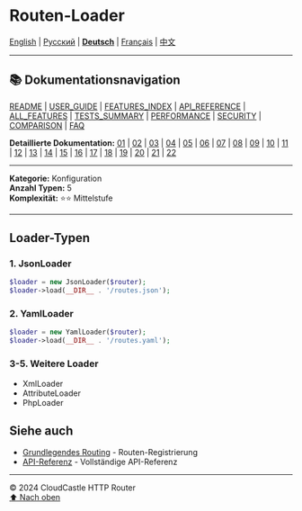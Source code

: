 # Routen-Loader

[English](../../en/features/16_LOADERS.md) | [Русский](../../ru/features/16_LOADERS.md) | [**Deutsch**](16_LOADERS.md) | [Français](../../fr/features/16_LOADERS.md) | [中文](../../zh/features/16_LOADERS.md)

---

## 📚 Dokumentationsnavigation

[README](../../README.md) | [USER_GUIDE](../USER_GUIDE.md) | [FEATURES_INDEX](../FEATURES_INDEX.md) | [API_REFERENCE](../API_REFERENCE.md) | [ALL_FEATURES](../ALL_FEATURES.md) | [TESTS_SUMMARY](../TESTS_SUMMARY.md) | [PERFORMANCE](../PERFORMANCE_ANALYSIS.md) | [SECURITY](../SECURITY_REPORT.md) | [COMPARISON](../COMPARISON.md) | [FAQ](../FAQ.md)

**Detaillierte Dokumentation:** [01](01_BASIC_ROUTING.md) | [02](02_ROUTE_PARAMETERS.md) | [03](03_ROUTE_GROUPS.md) | [04](04_RATE_LIMITING.md) | [05](05_IP_FILTERING.md) | [06](06_MIDDLEWARE.md) | [07](07_NAMED_ROUTES.md) | [08](08_TAGS.md) | [09](09_HELPER_FUNCTIONS.md) | [10](10_ROUTE_SHORTCUTS.md) | [11](11_ROUTE_MACROS.md) | [12](12_URL_GENERATION.md) | [13](13_EXPRESSION_LANGUAGE.md) | [14](14_CACHING.md) | [15](15_PLUGINS.md) | [16](16_LOADERS.md) | [17](17_PSR_SUPPORT.md) | [18](18_ACTION_RESOLVER.md) | [19](19_STATISTICS.md) | [20](20_SECURITY.md) | [21](21_EXCEPTIONS.md) | [22](22_CLI_TOOLS.md)

---

**Kategorie:** Konfiguration  
**Anzahl Typen:** 5  
**Komplexität:** ⭐⭐ Mittelstufe

---

## Loader-Typen

### 1. JsonLoader
```php
$loader = new JsonLoader($router);
$loader->load(__DIR__ . '/routes.json');
```

### 2. YamlLoader
```php
$loader = new YamlLoader($router);
$loader->load(__DIR__ . '/routes.yaml');
```

### 3-5. Weitere Loader
- XmlLoader
- AttributeLoader
- PhpLoader

## Siehe auch

- [Grundlegendes Routing](01_BASIC_ROUTING.md) - Routen-Registrierung
- [API-Referenz](../API_REFERENCE.md) - Vollständige API-Referenz

---

© 2024 CloudCastle HTTP Router  
[⬆ Nach oben](#routen-loader)